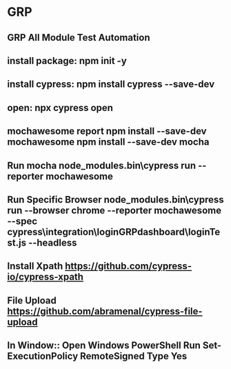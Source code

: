 # GRP
GRP All Module Test Automation
-------------------------------------
install package:	npm init -y
-----------------------------------------------
install cypress:
npm install cypress --save-dev 
-----------------------------------------------------
open:   npx cypress open
----------------------------------------------------
mochawesome report
npm install --save-dev mochawesome
npm install --save-dev mocha
-----------------------------------------------
Run mocha
node_modules\.bin\cypress run --reporter mochawesome
----------------------------------------------------
Run Specific Browser
node_modules\.bin\cypress run --browser chrome --reporter mochawesome --spec cypress\integration\loginGRPdashboard\loginTest.js --headless
----------------------------------------------
Install Xpath
https://github.com/cypress-io/cypress-xpath
------------------------------------------------
File Upload
https://github.com/abramenal/cypress-file-upload
------------------------------------------------
In Window::
Open Windows PowerShell
Run Set-ExecutionPolicy RemoteSigned
Type Yes
----------------------------------------------
